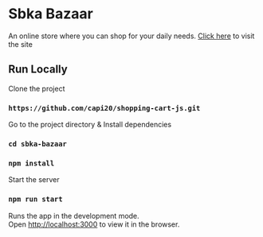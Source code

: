 # Sbka Bazaar

An online store where you can shop for your daily needs. [Click here](https://sbka-bazaar.herokuapp.com/) to visit the site

## Run Locally

Clone the project

### `https://github.com/capi20/shopping-cart-js.git`

Go to the project directory & Install dependencies

### `cd sbka-bazaar`
### `npm install`

Start the server

### `npm run start`

Runs the app in the development mode.\
Open [http://localhost:3000](http://localhost:3000) to view it in the browser.
